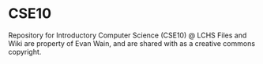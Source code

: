 # CSE10
Repository for Introductory Computer Science (CSE10) @ LCHS
Files and Wiki are property of Evan Wain, and are shared with as a creative commons copyright.
